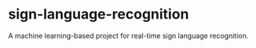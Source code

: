 # sign-language-recognition
A machine learning-based project for real-time sign language recognition.
